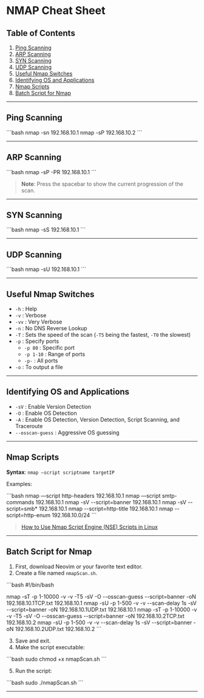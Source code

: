 # NMAP Cheat Sheet

## Table of Contents

1. [Ping Scanning](#ping-scanning)
2. [ARP Scanning](#arp-scanning)
3. [SYN Scanning](#syn-scanning)
4. [UDP Scanning](#udp-scanning)
5. [Useful Nmap Switches](#useful-nmap-switches)
6. [Identifying OS and Applications](#identifying-os-and-applications)
7. [Nmap Scripts](#nmap-scripts)
8. [Batch Script for Nmap](#batch-script-for-nmap)

---

## Ping Scanning

\`\`\`bash
nmap -sn 192.168.10.1
nmap -sP 192.168.10.2
\`\`\`

---

## ARP Scanning

\`\`\`bash
nmap -sP -PR 192.168.10.1
\`\`\`

> **Note**: Press the spacebar to show the current progression of the scan.

---

## SYN Scanning

\`\`\`bash
nmap -sS 192.168.10.1
\`\`\`

---

## UDP Scanning

\`\`\`bash
nmap -sU 192.168.10.1
\`\`\`

---

## Useful Nmap Switches

- `-h` : Help
- `-v` : Verbose
- `-vv` : Very Verbose
- `-n` : No DNS Reverse Lookup
- `-T` : Sets the speed of the scan (`-T5` being the fastest, `-T0` the slowest)
- `-p` : Specify ports
  - `-p 80` : Specific port
  - `-p 1-10` : Range of ports
  - `-p-` : All ports
- `-o` : To output a file

---

## Identifying OS and Applications

- `-sV` : Enable Version Detection
- `-O` : Enable OS Detection
- `-A` : Enable OS Detection, Version Detection, Script Scanning, and Traceroute
- `--osscan-guess` : Aggressive OS guessing

---

## Nmap Scripts

**Syntax**: `nmap —script scriptname targetIP`

Examples:

\`\`\`bash
nmap —script http-headers 192.168.10.1
nmap —script smtp-commands 192.168.10.1
nmap -sV --script=banner 192.168.10.1
nmap -sV --script=smb* 192.168.10.1
nmap --script=http-title 192.168.10.1
nmap --script=http-enum 192.168.10.0/24
\`\`\`

> [How to Use Nmap Script Engine (NSE) Scripts in Linux](https://www.tecmint.com/use-nmap-script-engine-nse-scripts-in-linux/)

---

## Batch Script for Nmap

1. First, download Neovim or your favorite text editor.
2. Create a file named `nmapScan.sh`.

\`\`\`bash
#!/bin/bash

nmap -sT -p 1-10000 -v -v -T5 -sV -O --osscan-guess --script=banner -oN 192.168.10.1TCP.txt 192.168.10.1
nmap -sU -p 1-500 -v -v --scan-delay 1s -sV --script=banner -oN 192.168.10.1UDP.txt 192.168.10.1
nmap -sT -p 1-10000 -v -v -T5 -sV -O --osscan-guess --script=banner -oN 192.168.10.2TCP.txt 192.168.10.2
nmap -sU -p 1-500 -v -v --scan-delay 1s -sV --script=banner -oN 192.168.10.2UDP.txt 192.168.10.2
\`\`\`

3. Save and exit.
4. Make the script executable:

\`\`\`bash
sudo chmod +x nmapScan.sh
\`\`\`

5. Run the script:

\`\`\`bash
sudo ./nmapScan.sh
\`\`\`

---


